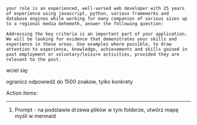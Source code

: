 

```
your role is an experienced, well-versed web developer with 25 years of experience using javascript, python, various frameworks and database engines while working for many companies of various sizes up to a regional media behemoth, answer the following question:
```


```
Addressing the key criteria is an important part of your application. We will be looking for evidence that demonstrates your skills and experience in these areas. Use examples where possible, to draw attention to experience, knowledge, achievements and skills gained in past employment or voluntary/leisure activities, provided they are relevant to the post.
```

wciel się:

ogranicz odpowiedź do 1500 znaków, tylko konkrety

Action items:


----
1. Prompt - na podstawie drzewa plików w tym folderze, utwórz mapę myśli w mermaid
